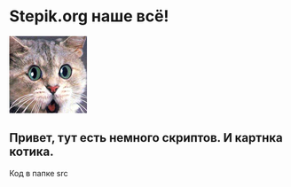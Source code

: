 # Stepik.org наше всё!

![OMG, ты еще не с нами?](/img/log.jpg)




## Привет, тут есть немного скриптов. И картнка котика.

Код в папке src
